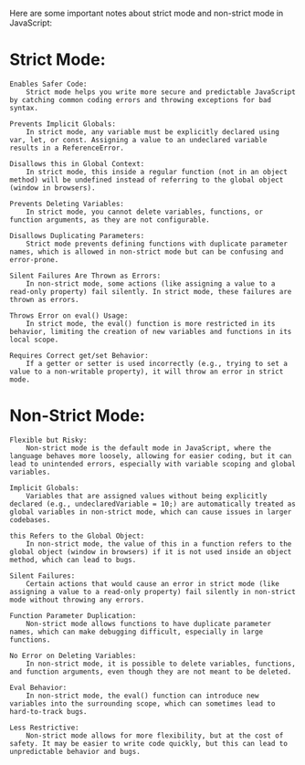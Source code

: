 Here are some important notes about strict mode and non-strict mode in JavaScript:
# Strict Mode:

    Enables Safer Code:
        Strict mode helps you write more secure and predictable JavaScript by catching common coding errors and throwing exceptions for bad syntax.

    Prevents Implicit Globals:
        In strict mode, any variable must be explicitly declared using var, let, or const. Assigning a value to an undeclared variable results in a ReferenceError.

    Disallows this in Global Context:
        In strict mode, this inside a regular function (not in an object method) will be undefined instead of referring to the global object (window in browsers).

    Prevents Deleting Variables:
        In strict mode, you cannot delete variables, functions, or function arguments, as they are not configurable.

    Disallows Duplicating Parameters:
        Strict mode prevents defining functions with duplicate parameter names, which is allowed in non-strict mode but can be confusing and error-prone.

    Silent Failures Are Thrown as Errors:
        In non-strict mode, some actions (like assigning a value to a read-only property) fail silently. In strict mode, these failures are thrown as errors.

    Throws Error on eval() Usage:
        In strict mode, the eval() function is more restricted in its behavior, limiting the creation of new variables and functions in its local scope.

    Requires Correct get/set Behavior:
        If a getter or setter is used incorrectly (e.g., trying to set a value to a non-writable property), it will throw an error in strict mode.

# Non-Strict Mode:

    Flexible but Risky:
        Non-strict mode is the default mode in JavaScript, where the language behaves more loosely, allowing for easier coding, but it can lead to unintended errors, especially with variable scoping and global variables.

    Implicit Globals:
        Variables that are assigned values without being explicitly declared (e.g., undeclaredVariable = 10;) are automatically treated as global variables in non-strict mode, which can cause issues in larger codebases.

    this Refers to the Global Object:
        In non-strict mode, the value of this in a function refers to the global object (window in browsers) if it is not used inside an object method, which can lead to bugs.

    Silent Failures:
        Certain actions that would cause an error in strict mode (like assigning a value to a read-only property) fail silently in non-strict mode without throwing any errors.

    Function Parameter Duplication:
        Non-strict mode allows functions to have duplicate parameter names, which can make debugging difficult, especially in large functions.

    No Error on Deleting Variables:
        In non-strict mode, it is possible to delete variables, functions, and function arguments, even though they are not meant to be deleted.

    Eval Behavior:
        In non-strict mode, the eval() function can introduce new variables into the surrounding scope, which can sometimes lead to hard-to-track bugs.

    Less Restrictive:
        Non-strict mode allows for more flexibility, but at the cost of safety. It may be easier to write code quickly, but this can lead to unpredictable behavior and bugs.